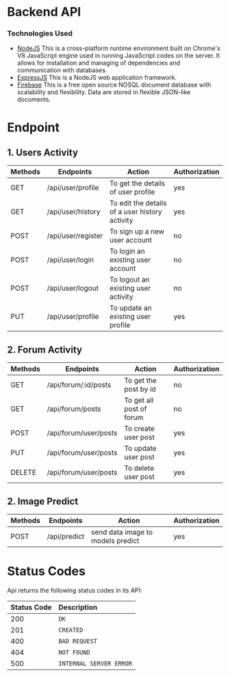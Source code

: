 # Backend API

### Technologies Used
* [NodeJS](https://nodejs.org/) This is a cross-platform runtime environment built on Chrome's V8 JavaScript engine used in running JavaScript codes on the server. It allows for installation and managing of dependencies and communication with databases.
* [ExpressJS](https://www.expresjs.org/) This is a NodeJS web application framework.
* [Firebase](https://firebase.google.com/) This is a free open source NOSQL document database with scalability and flexibility. Data are stored in flexible JSON-like documents.


# Endpoint
## 1. Users Activity
| Methods | Endpoints | Action | Authorization |
| --- | --- | --- | --- |
| GET | /api/user/profile | To get the details of user profile | yes
| GET | /api/user/history | To edit the details of a user history activity | yes
| POST | /api/user/register | To sign up a new user account | no
| POST | /api/user/login | To login an existing user account | no
| POST | /api/user/logout | To logout an existing user activity | no
| PUT | /api/user/profile | To update an existing user profile | yes

## 2. Forum Activity
| Methods | Endpoints | Action | Authorization |
| --- | --- | --- | --- |
| GET | /api/forum/:id/posts | To get the post by id | no
| GET |  /api/forum/posts | To get all post of forum | no
| POST | /api/forum/user/posts | To create user  post | yes
| PUT | /api/forum/user/posts | To update user post | yes
| DELETE | /api/forum/user/posts | To delete user  post | yes

## 2. Image Predict
| Methods | Endpoints | Action | Authorization |
| --- | --- | --- | --- |
| POST | /api/predict | send data image to models predict | yes

# Status Codes

Api returns the following status codes in its API:

| Status Code | Description |
| :--- | :--- |
| 200 | `OK` |
| 201 | `CREATED` |
| 400 | `BAD REQUEST` |
| 404 | `NOT FOUND` |
| 500 | `INTERNAL SERVER ERROR` |

